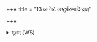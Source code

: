 +++
title = "13 अग्नेष्टे त्वष्टुर्वरुणादिन्द्रात्"

+++
<details><summary>मूलम् (WS)</summary>

अग्नेष्टे त्वष्टुर्वरुणादिन्द्रात् सोमाद् बृहस्पतेः ।  
पुत्रं ते पुत्रकामायै देवेभ्यो निर्ममे प्रजाम् ॥ १३ ॥
</details>